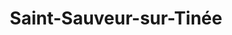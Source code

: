 ---
title: Saint-Sauveur-sur-Tinée
url: /saint-sauveur-sur-tinee/
latitude: 44.083
longitude: 7.106
---